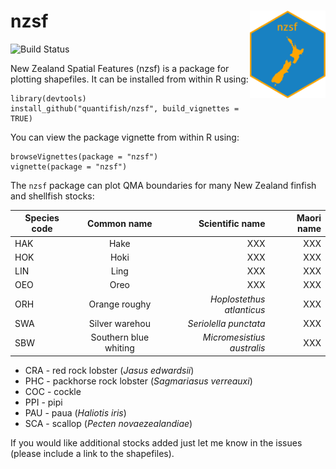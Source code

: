 nzsf <img src="sticker.png" align="right" height=140/>
===============================================================

![Build Status](https://travis-ci.org/quantifish/nzsf.svg?branch=master)

New Zealand Spatial Features (nzsf) is a package for plotting shapefiles. It can be installed from within R using:

    library(devtools)
    install_github("quantifish/nzsf", build_vignettes = TRUE)

You can view the package vignette from within R using:

    browseVignettes(package = "nzsf")
    vignette(package = "nzsf")

 The `nzsf` package can plot QMA boundaries for many New Zealand finfish and shellfish stocks:

| Species code | Common name           | Scientific name            | Maori name |
| ------------ |:---------------------:| -----:| -----:|
| HAK          | Hake                  | XXX | XXX |
| HOK          | Hoki                  | XXX | XXX |
| LIN          | Ling                  | XXX | XXX |
| OEO          | Oreo                  | XXX      | XXX |
| ORH          | Orange roughy         | *Hoplostethus atlanticus*      | XXX |
| SWA          | Silver warehou        | *Seriolella punctata*      | XXX |
| SBW          | Southern blue whiting | *Micromesistius australis* | XXX |

 * CRA - red rock lobster (*Jasus edwardsii*)
 * PHC - packhorse rock lobster (*Sagmariasus verreauxi*)
 * COC - cockle
 * PPI - pipi
 * PAU - paua (*Haliotis iris*)
 * SCA - scallop (*Pecten novaezealandiae*)
 
If you would like additional stocks added just let me know in the issues (please include a link to the shapefiles).
